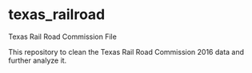 # texas_railroad
Texas Rail Road Commission File

This repository to clean the Texas Rail Road Commission 2016 data and further analyze it.  
